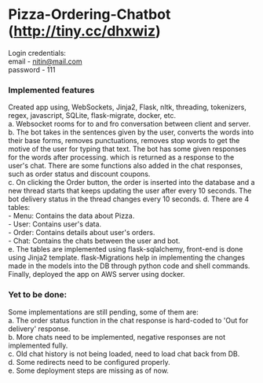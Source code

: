 # Pizza-Ordering-Chatbot (http://tiny.cc/dhxwiz)
Login credentials:\
  email - nitin@mail.com \
  password - 111
  
### Implemented features
  Created app using, WebSockets, Jinja2, Flask, nltk, threading, tokenizers, regex, javascript, SQLite, flask-migrate, docker, etc.\
  a. Websocket rooms for to and fro conversation between client and server.\
  b. The bot takes in the sentences given by the user, converts the words into their base forms, removes punctuations, removes stop words to get the motive of the user for typing that text. The bot has some given responses for the words after processing. which is returned as a response to the user's chat. There are some functions also added in the chat responses, such as order status and discount coupons.\
  c. On clicking the Order button, the order is inserted into the database and a new thread starts that keeps updating the user after every 10 seconds. The bot delivery status in the thread changes every 10 seconds. 
  d. There are 4 tables:\
        - Menu: Contains the data about Pizza.\
        - User: Contains user's data.\
        - Order: Contains details about user's orders.\
        - Chat: Contains the chats between the user and bot.\
  e. The tables are implemented using flask-sqlalchemy, front-end is done using Jinja2 template. flask-Migrations help in implementing the changes made in the models into the DB through python code and shell commands. Finally, deployed the app on AWS server using docker.
### Yet to be done:
  Some implementations are still pending, some of them are:\
    a. The order status function in the chat response is hard-coded to 'Out for delivery' response.\
    b. More chats need to be implemented, negative responses are not implemented fully.\
    c. Old chat history is not being loaded, need to load chat back from DB.\
    d. Some redirects need to be configured properly.\
    e. Some deployment steps are missing as of now.
